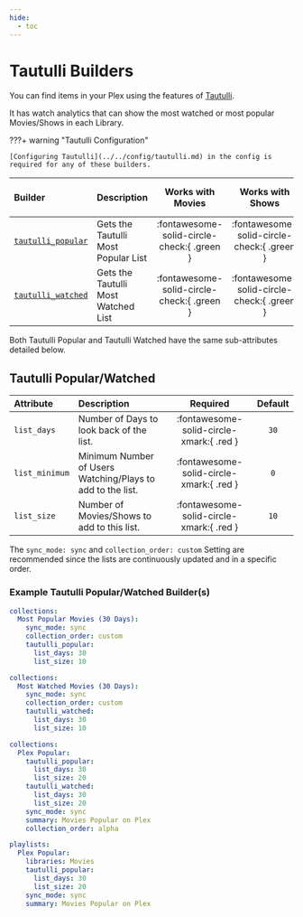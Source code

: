```yaml
---
hide:
  - toc
---
```

# Tautulli Builders

You can find items in your Plex using the features of [Tautulli](https://tautulli.com/).

It has watch analytics that can show the most watched or most popular Movies/Shows in each Library.

???+ warning "Tautulli Configuration"
    
    [Configuring Tautulli](../../config/tautulli.md) in the config is required for any of these builders.


| Builder                                        | Description                         |             Works with Movies              |              Works with Shows              |    Works with Playlists and Custom Sort    |
|:-----------------------------------------------|:------------------------------------|:------------------------------------------:|:------------------------------------------:|:------------------------------------------:|
| [`tautulli_popular`](#tautulli-popularwatched) | Gets the Tautulli Most Popular List | :fontawesome-solid-circle-check:{ .green } | :fontawesome-solid-circle-check:{ .green } | :fontawesome-solid-circle-check:{ .green } |
| [`tautulli_watched`](#tautulli-popularwatched) | Gets the Tautulli Most Watched List | :fontawesome-solid-circle-check:{ .green } | :fontawesome-solid-circle-check:{ .green } | :fontawesome-solid-circle-check:{ .green } |

Both Tautulli Popular and Tautulli Watched have the same sub-attributes detailed below.

## Tautulli Popular/Watched

| Attribute      | Description                                                |                 Required                 | Default |
|:---------------|:-----------------------------------------------------------|:----------------------------------------:|:-------:|
| `list_days`    | Number of Days to look back of the list.                   | :fontawesome-solid-circle-xmark:{ .red } |  `30`   |
| `list_minimum` | Minimum Number of Users Watching/Plays to add to the list. | :fontawesome-solid-circle-xmark:{ .red } |   `0`   |
| `list_size`    | Number of Movies/Shows to add to this list.                | :fontawesome-solid-circle-xmark:{ .red } |  `10`   |

The `sync_mode: sync` and `collection_order: custom` Setting are recommended since the lists are continuously updated 
and in a specific order. 

### Example Tautulli Popular/Watched Builder(s)

```yaml
collections:
  Most Popular Movies (30 Days):
    sync_mode: sync
    collection_order: custom
    tautulli_popular:
      list_days: 30
      list_size: 10
```
```yaml
collections:
  Most Watched Movies (30 Days):
    sync_mode: sync
    collection_order: custom
    tautulli_watched:
      list_days: 30
      list_size: 10
```
```yaml
collections:
  Plex Popular:
    tautulli_popular:
      list_days: 30
      list_size: 20
    tautulli_watched:
      list_days: 30
      list_size: 20
    sync_mode: sync
    summary: Movies Popular on Plex
    collection_order: alpha
```
```yaml
playlists:
  Plex Popular:
    libraries: Movies
    tautulli_popular:
      list_days: 30
      list_size: 20
    sync_mode: sync
    summary: Movies Popular on Plex
```
